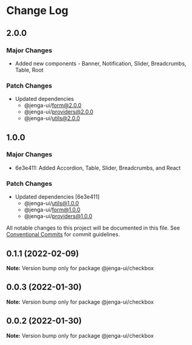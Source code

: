 # Change Log

## 2.0.0

### Major Changes

- Added new components - Banner, Notification, Slider, Breadcrumbs, Table, Root

### Patch Changes

- Updated dependencies
  - @jenga-ui/form@2.0.0
  - @jenga-ui/providers@2.0.0
  - @jenga-ui/utils@2.0.0

## 1.0.0

### Major Changes

- 6e3e411: Added Accordion, Table, Slider, Breadcrumbs, and React

### Patch Changes

- Updated dependencies [6e3e411]
  - @jenga-ui/utils@1.0.0
  - @jenga-ui/form@1.0.0
  - @jenga-ui/providers@1.0.0

All notable changes to this project will be documented in this file.
See [Conventional Commits](https://conventionalcommits.org) for commit guidelines.

## 0.1.1 (2022-02-09)

**Note:** Version bump only for package @jenga-ui/checkbox

## 0.0.3 (2022-01-30)

**Note:** Version bump only for package @jenga-ui/checkbox

## 0.0.2 (2022-01-30)

**Note:** Version bump only for package @jenga-ui/checkbox

